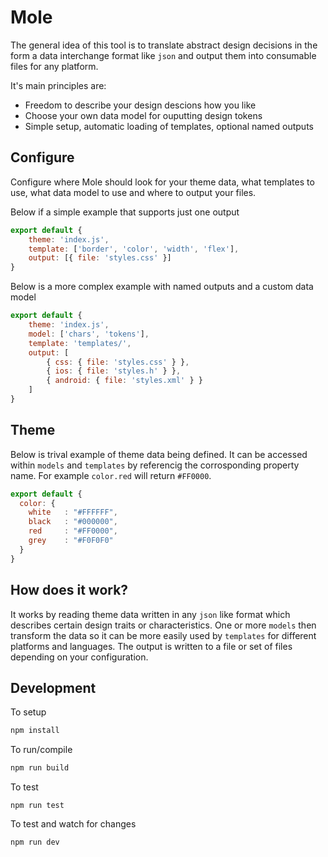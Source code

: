 # Mole

The general idea of this tool is to translate abstract design decisions in the form a data interchange format like `json` and output them into consumable files for any platform.

It's main principles are:

- Freedom to describe your design descions how you like
- Choose your own data model for ouputting design tokens
- Simple setup, automatic loading of templates, optional named outputs


## Configure

Configure where Mole should look for your theme data, what templates to use, what data model to use and where to output your files.

Below if a simple example that supports just one output

```js
export default {
    theme: 'index.js',
    template: ['border', 'color', 'width', 'flex'],
    output: [{ file: 'styles.css' }]
}

```

Below is a more complex example with named outputs and a custom data model
```js
export default {
    theme: 'index.js',
    model: ['chars', 'tokens'],
    template: 'templates/',
    output: [
        { css: { file: 'styles.css' } },
        { ios: { file: 'styles.h' } },
        { android: { file: 'styles.xml' } }
    ]
}
```

## Theme

Below is trival example of theme data being defined. It can be  accessed within `models` and `templates` by referencig the corrosponding property name. For example `color.red` will return `#FF0000`.

```js
export default {
  color: {
    white   : "#FFFFFF",
    black   : "#000000",
    red     : "#FF0000",
    grey    : "#F0F0F0"
  }
}
```

## How does it work?

It works by reading theme data written in any `json` like format which describes certain design traits or characteristics. One or more `models` then transform the data so it can be more easily used by `templates` for different platforms and languages. The output is written to a file or set of files depending on your configuration.



## Development

To setup

```bash
npm install
```

To run/compile

```bash
npm run build
```

To test

```
npm run test
```

To test and watch for changes

```
npm run dev
```

